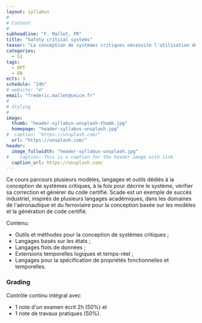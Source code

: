 ```yaml
---
layout: syllabus
#
# Content
#
subheadline: "F. Mallet, PR"
title: "Safety critical systems"
teaser: "La conception de systèmes critiques nécessite l'utilisation de modèles formels et de techniques d'analyse exhaustives pour s'assurer qu'un programme informatique fait ce qu'il est supposé faire (par rapport aux exigences) et le fait correctement (sans bug)."
categories:
  - S1
tags:
  - OPT
  - EN
ects: 3
schedule: "24h"
# website: "#"
email: "frederic.mallet@unice.fr"
#
# Styling
#
image:
  thumb: "header-syllabus-unsplash-thumb.jpg"
  homepage: "header-syllabus-unsplash.jpg"
#  caption: "https://unsplash.com/"
  url: "https://unsplash.com/"
header:
  image_fullwidth: "header-syllabus-unsplash.jpg"
#    caption: This is a caption for the header image with link
  caption_url: https://unsplash.com/  
---
```


Ce cours parcours plusieurs modèles, langages et outils dédiés à la conception de systèmes critiques, à la fois pour décrire le système, vérifier sa correction et générer du code certifié. Scade est un exemple de succès industriel, inspirés de plusieurs langages académiques, dans les domaines de l'aéronautique et du ferroviaire pour la conception basée sur les modèles et la génération de code certifié.

Contenu:
- Outils et méthodes pour la conception de systèmes critiques ;
- Langages basés sur les états ; 
- Langages flots de données ; 
- Extensions temporelles logiques et temps-réel ;
- Langages pour la spécification de propriétés fonctionnelles et temporelles.

### Grading ###

Contrôle continu intégral avec
- 1 note d'un examen écrit 2h (50%) et 
- 1 note de travaux pratiques (50%).
